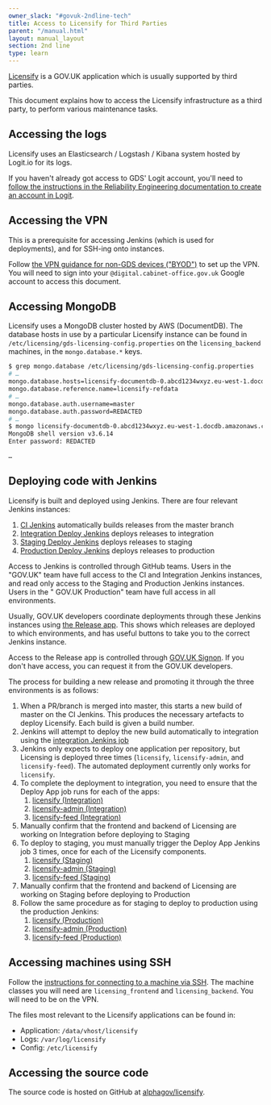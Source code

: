 ```yaml
---
owner_slack: "#govuk-2ndline-tech"
title: Access to Licensify for Third Parties
parent: "/manual.html"
layout: manual_layout
section: 2nd line
type: learn
---
```


[Licensify](/manual/licensing.html) is a GOV.UK application which is usually supported by third parties.

This document explains how to access the Licensify infrastructure as a third party, to perform various maintenance tasks.

## Accessing the logs

Licensify uses an Elasticsearch / Logstash / Kibana system hosted by Logit.io for its logs.

If you haven't already got access to GDS' Logit account, you'll need to [follow the instructions in the Reliability Engineering documentation to create an account in Logit](https://reliability-engineering.cloudapps.digital/logging.html#get-started-with-logit).

## Accessing the VPN

This is a prerequisite for accessing Jenkins (which is used for deployments), and for SSH-ing onto instances.

Follow [the VPN guidance for non-GDS devices ("BYOD")](https://docs.google.com/document/d/150JX1xiWdXY29ahcYUMb05Si-hEAZvtkGAKojT9Rjis/edit)
to set up the VPN. You will need to sign into your `@digital.cabinet-office.gov.uk` Google account to access this document.

## Accessing MongoDB

Licensify uses a MongoDB cluster hosted by AWS (DocumentDB). The database hosts in use by a particular Licensify instance can be found in `/etc/licensing/gds-licensing-config.properties` on the `licensing_backend` machines, in the `mongo.database.*` keys.

```sh
$ grep mongo.database /etc/licensing/gds-licensing-config.properties
# …
mongo.database.hosts=licensify-documentdb-0.abcd1234wxyz.eu-west-1.docdb.amazonaws.com,licensify-documentdb-1.abcd1234wxyz.eu-west-1.docdb.amazonaws.com,licensify-documentdb-2.abcd1234wxyz.eu-west-1.docdb.amazonaws.com
mongo.database.reference.name=licensify-refdata
# …
mongo.database.auth.username=master
mongo.database.auth.password=REDACTED
# …
$ mongo licensify-documentdb-0.abcd1234wxyz.eu-west-1.docdb.amazonaws.com/licensify-refdata -u master
MongoDB shell version v3.6.14
Enter password: REDACTED

…
```

## Deploying code with Jenkins

Licensify is built and deployed using Jenkins. There are four relevant Jenkins instances:

1. [CI Jenkins](https://ci.integration.publishing.service.gov.uk/job/licensify/) automatically builds releases from the master branch
2. [Integration Deploy Jenkins](https://deploy.integration.publishing.service.gov.uk/) deploys releases to integration
3. [Staging Deploy Jenkins](https://deploy.blue.staging.govuk.digital/) deploys releases to staging
4. [Production Deploy Jenkins](https://deploy.blue.production.govuk.digital/) deploys releases to production

Access to Jenkins is controlled through GitHub teams. Users in the "GOV.UK" team have full access to the CI and
Integration Jenkins instances, and read only access to the Staging and Production Jenkins instances. Users in the "
GOV.UK Production" team have full access in all environments.

Usually, GOV.UK developers coordinate deployments through these Jenkins instances using
[the Release app](https://release.publishing.service.gov.uk/applications). This shows which releases are deployed to
which environments, and has useful buttons to take you to the correct Jenkins instance.

Access to the Release app is controlled through [GOV.UK Signon](https://github.com/alphagov/signon). If you don't have access, you can request it from the
GOV.UK developers.

The process for building a new release and promoting it through the three
environments is as follows:

1. When a PR/branch is merged into master, this starts a new build of master on the CI Jenkins. This produces the
   necessary artefacts to deploy Licensify. Each build is given a build number.
1. Jenkins will attempt to deploy the new build automatically to integration using
   the [integration Jenkins job](https://deploy.integration.publishing.service.gov.uk/job/Deploy_App/)
1. Jenkins only expects to deploy one application per repository, but Licensing is deployed three times (`licensify`,
   `licensify-admin`, and `licensify-feed`). The automated deployment currently only works for `licensify`.
1. To complete the deployment to integration, you need to ensure that the Deploy App job runs for each of the apps:
   1. [licensify (Integration)](https://deploy.integration.publishing.service.gov.uk/job/Deploy_App/parambuild?TARGET_APPLICATION=licensify)
   1. [licensify-admin (Integration)](https://deploy.integration.publishing.service.gov.uk/job/Deploy_App/parambuild?TARGET_APPLICATION=licensify-admin)
   1. [licensify-feed (Integration)](https://deploy.integration.publishing.service.gov.uk/job/Deploy_App/parambuild?TARGET_APPLICATION=licensify-feed)
1. Manually confirm that the frontend and backend of Licensing are working on Integration before deploying to Staging
1. To deploy to staging, you must manually trigger the Deploy App Jenkins job 3 times, once for each of the Licensify
   components.
   1. [licensify (Staging)](https://deploy.blue.staging.govuk.digital/job/Deploy_App/parambuild?TARGET_APPLICATION=licensify)
   1. [licensify-admin (Staging)](https://deploy.blue.staging.govuk.digital/job/Deploy_App/parambuild?TARGET_APPLICATION=licensify-admin)
   1. [licensify-feed (Staging)](https://deploy.blue.staging.govuk.digital/job/Deploy_App/parambuild?TARGET_APPLICATION=licensify-feed)
1. Manually confirm that the frontend and backend of Licensing are working on Staging before deploying to Production
1. Follow the same procedure as for staging to deploy to production using the production Jenkins:
   1. [licensify (Production)](https://deploy.blue.production.govuk.digital/job/Deploy_App/parambuild?TARGET_APPLICATION=licensify)
   1. [licensify-admin (Production)](https://deploy.blue.production.govuk.digital/job/Deploy_App/parambuild?TARGET_APPLICATION=licensify-admin)
   1. [licensify-feed (Production)](https://deploy.blue.production.govuk.digital/job/Deploy_App/parambuild?TARGET_APPLICATION=licensify-feed)

## Accessing machines using SSH

Follow the [instructions for connecting to a machine via SSH](/manual/howto-ssh-to-machines.html#connecting-with-plain-ssh). The machine classes you will need are `licensing_frontend` and `licensing_backend`. You will need to be on the VPN.

The files most relevant to the Licensify applications can be found in:

* Application: `/data/vhost/licensify`
* Logs: `/var/log/licensify`
* Config: `/etc/licensify`

## Accessing the source code

The source code is hosted on GitHub at [alphagov/licensify](https://github.com/alphagov/licensify).
